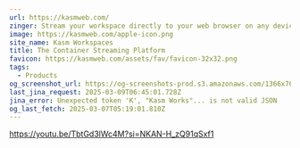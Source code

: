 ```yaml
---
url: https://kasmweb.com/
zinger: Stream your workspace directly to your web browser on any device and from any location.
image: https://kasmweb.com/apple-icon.png
site_name: Kasm Workspaces
title: The Container Streaming Platform
favicon: https://kasmweb.com/assets/fav/favicon-32x32.png
tags:
  - Products
og_screenshot_url: https://og-screenshots-prod.s3.amazonaws.com/1366x768/80/false/a2d18cd142f42134c8e575c8e177f669010d29bac0946f1048470562e30f672e.jpeg
last_jina_request: 2025-03-09T06:45:01.728Z
jina_error: Unexpected token 'K', "Kasm Works"... is not valid JSON
og_last_fetch: 2025-03-07T05:19:01.810Z
---
```


https://youtu.be/TbtGd3lWc4M?si=NKAN-H_zQ91qSxf1
